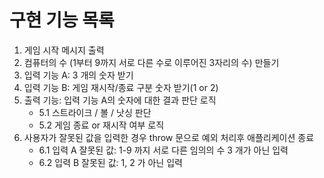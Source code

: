 # 구현 기능 목록

1. 게임 시작 메시지 출력
2. 컴퓨터의 수 (1부터 9까지 서로 다른 수로 이루어진 3자리의 수) 만들기
3. 입력 기능 A: 3 개의 숫자 받기
4. 입력 기능 B: 게임 재시작/종료 구분 숫자 받기(1 or 2)
5. 출력 기능: 입력 기능 A의 숫자에 대한 결과 판단 로직
   - 5.1 스트라이크 / 볼 / 낫싱 판단
   - 5.2 게임 종료 or 재시작 여부 로직
6. 사용자가 잘못된 값을 입력한 경우 throw 문으로 예외 처리후 애플리케이션 종료
   - 6.1 입력 A 잘못된 값: 1-9 까지 서로 다른 임의의 수 3 개가 아닌 입력
   - 6.2 입력 B 잘못된 값: 1, 2 가 아닌 입력
